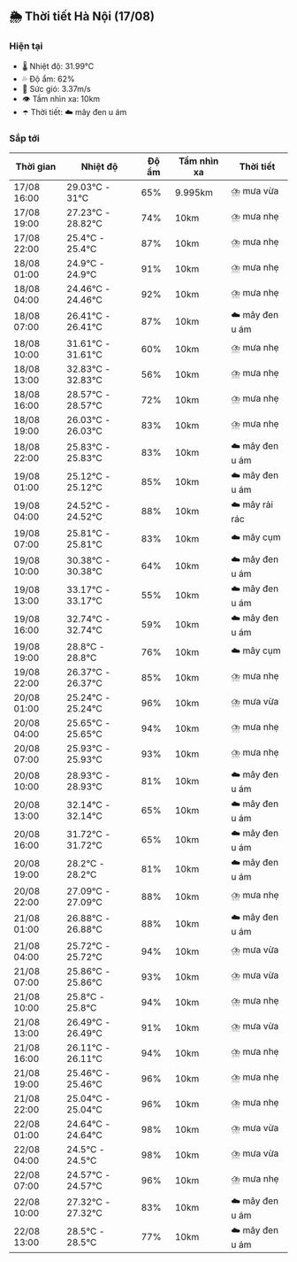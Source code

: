 ## 🌦️ Thời tiết Hà Nội (17/08)

### Hiện tại

- 🌡️ Nhiệt độ: 31.99℃
- 💦 Độ ẩm: 62%
- 💨 Sức gió: 3.37m/s
- 👁️ Tầm nhìn xa: 10km
- ☂️ Thời tiết: ☁️ mây đen u ám

### Sắp tới

| Thời gian | Nhiệt độ | Độ ẩm | Tầm nhìn xa | Thời tiết |
| --- | --- | --- | --- | --- |
| 17/08 16:00 | 29.03℃ - 31℃ | 65% | 9.995km | ⛈️ mưa vừa |
| 17/08 19:00 | 27.23℃ - 28.82℃ | 74% | 10km | ⛈️ mưa nhẹ |
| 17/08 22:00 | 25.4℃ - 25.4℃ | 87% | 10km | ⛈️ mưa nhẹ |
| 18/08 01:00 | 24.9℃ - 24.9℃ | 91% | 10km | ⛈️ mưa nhẹ |
| 18/08 04:00 | 24.46℃ - 24.46℃ | 92% | 10km | ⛈️ mưa nhẹ |
| 18/08 07:00 | 26.41℃ - 26.41℃ | 87% | 10km | ☁️ mây đen u ám |
| 18/08 10:00 | 31.61℃ - 31.61℃ | 60% | 10km | ⛈️ mưa nhẹ |
| 18/08 13:00 | 32.83℃ - 32.83℃ | 56% | 10km | ⛈️ mưa nhẹ |
| 18/08 16:00 | 28.57℃ - 28.57℃ | 72% | 10km | ⛈️ mưa nhẹ |
| 18/08 19:00 | 26.03℃ - 26.03℃ | 83% | 10km | ⛈️ mưa nhẹ |
| 18/08 22:00 | 25.83℃ - 25.83℃ | 83% | 10km | ☁️ mây đen u ám |
| 19/08 01:00 | 25.12℃ - 25.12℃ | 85% | 10km | ☁️ mây đen u ám |
| 19/08 04:00 | 24.52℃ - 24.52℃ | 88% | 10km | ☁️ mây rải rác |
| 19/08 07:00 | 25.81℃ - 25.81℃ | 83% | 10km | ☁️ mây cụm |
| 19/08 10:00 | 30.38℃ - 30.38℃ | 64% | 10km | ☁️ mây đen u ám |
| 19/08 13:00 | 33.17℃ - 33.17℃ | 55% | 10km | ☁️ mây đen u ám |
| 19/08 16:00 | 32.74℃ - 32.74℃ | 59% | 10km | ☁️ mây đen u ám |
| 19/08 19:00 | 28.8℃ - 28.8℃ | 76% | 10km | ☁️ mây cụm |
| 19/08 22:00 | 26.37℃ - 26.37℃ | 85% | 10km | ⛈️ mưa nhẹ |
| 20/08 01:00 | 25.24℃ - 25.24℃ | 96% | 10km | ⛈️ mưa vừa |
| 20/08 04:00 | 25.65℃ - 25.65℃ | 94% | 10km | ⛈️ mưa nhẹ |
| 20/08 07:00 | 25.93℃ - 25.93℃ | 93% | 10km | ⛈️ mưa nhẹ |
| 20/08 10:00 | 28.93℃ - 28.93℃ | 81% | 10km | ☁️ mây đen u ám |
| 20/08 13:00 | 32.14℃ - 32.14℃ | 65% | 10km | ☁️ mây đen u ám |
| 20/08 16:00 | 31.72℃ - 31.72℃ | 65% | 10km | ☁️ mây đen u ám |
| 20/08 19:00 | 28.2℃ - 28.2℃ | 81% | 10km | ☁️ mây đen u ám |
| 20/08 22:00 | 27.09℃ - 27.09℃ | 88% | 10km | ⛈️ mưa nhẹ |
| 21/08 01:00 | 26.88℃ - 26.88℃ | 88% | 10km | ☁️ mây đen u ám |
| 21/08 04:00 | 25.72℃ - 25.72℃ | 94% | 10km | ⛈️ mưa vừa |
| 21/08 07:00 | 25.86℃ - 25.86℃ | 93% | 10km | ⛈️ mưa vừa |
| 21/08 10:00 | 25.8℃ - 25.8℃ | 94% | 10km | ⛈️ mưa nhẹ |
| 21/08 13:00 | 26.49℃ - 26.49℃ | 91% | 10km | ⛈️ mưa vừa |
| 21/08 16:00 | 26.11℃ - 26.11℃ | 94% | 10km | ⛈️ mưa nhẹ |
| 21/08 19:00 | 25.46℃ - 25.46℃ | 96% | 10km | ⛈️ mưa nhẹ |
| 21/08 22:00 | 25.04℃ - 25.04℃ | 96% | 10km | ⛈️ mưa nhẹ |
| 22/08 01:00 | 24.64℃ - 24.64℃ | 98% | 10km | ⛈️ mưa vừa |
| 22/08 04:00 | 24.5℃ - 24.5℃ | 98% | 10km | ⛈️ mưa vừa |
| 22/08 07:00 | 24.57℃ - 24.57℃ | 96% | 10km | ⛈️ mưa nhẹ |
| 22/08 10:00 | 27.32℃ - 27.32℃ | 83% | 10km | ☁️ mây đen u ám |
| 22/08 13:00 | 28.5℃ - 28.5℃ | 77% | 10km | ☁️ mây đen u ám |
